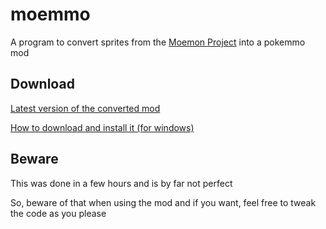 # moemmo

A program to convert sprites from the [Moemon Project](https://discord.gg/Ds7bjJMumn "Discord") into a pokemmo mod


## Download
[Latest version of the converted mod](https://github.com/PrincessCyanMarine/moemmo/releases/latest)

[How to download and install it (for windows)](https://www.youtube.com/watch?v=_5y8pXlb6Ak)

## Beware
This was done in a few hours and is by far not perfect

So, beware of that when using the mod and if you want, feel free to tweak the code as you please

